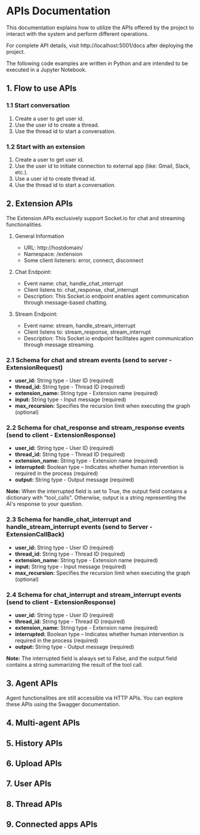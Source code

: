 # APIs Documentation

This documentation explains how to utilize the APIs offered by the project to interact with the system and perform
different operations.

For complete API details, visit http://localhost:5001/docs after deploying the project.

The following code examples are written in Python and are intended to be executed in a Jupyter Notebook.

## 1. Flow to use APIs

### 1.1 Start conversation

1. Create a user to get user id.
2. Use the user id to create a thread.
3. Use the thread id to start a conversation.

### 1.2 Start with an extension

1. Create a user to get user id.
2. Use the user id to initiate connection to external app (like: Gmail, Slack, etc.).
3. Use a user id to create thread id.
4. Use the thread id to start a conversation.

## 2. Extension APIs

The Extension APIs exclusively support Socket.io for chat and streaming functionalities.

1. General Information
    - URL: http://hostdomain/
    - Namespace: /extension
    - Some client listeners: error, connect, disconnect

2. Chat Endpoint:
    - Event name: chat, handle_chat_interrupt
    - Client listens to: chat_response, chat_interrupt
    - Description: This Socket.io endpoint enables agent communication through message-based chatting.

3. Stream Endpoint:
    - Event name: stream, handle_stream_interrupt
    - Client listens to: stream_response, stream_interrupt
    - Description: This Socket.io endpoint facilitates agent communication through message streaming.

### 2.1 Schema for chat and stream events (send to server - ExtensionRequest)

- **user_id:** String type - User ID (required)
- **thread_id:** String type - Thread ID (required)
- **extension_name:** String type - Extension name (required)
- **input:** String type - Input message (required)
- **max_recursion:** Specifies the recursion limit when executing the graph (optional)

### 2.2 Schema for chat_response and stream_response events (send to client - ExtensionResponse)

- **user_id:** String type - User ID (required)
- **thread_id:** String type - Thread ID (required)
- **extension_name:** String type - Extension name (required)
- **interrupted:** Boolean type – Indicates whether human intervention is required in the process (required)
- **output:** String type - Output message (required)

**Note:** When the interrupted field is set to True, the output field contains a dictionary with "tool_calls".
Otherwise, output is a string representing the AI's response to your question.

### 2.3 Schema for handle_chat_interrupt and handle_stream_interrupt events (send to Server - ExtensionCallBack)

- **user_id:** String type - User ID (required)
- **thread_id:** String type - Thread ID (required)
- **extension_name:** String type - Extension name (required)
- **input:** String type - Input message (required)
- **max_recursion:** Specifies the recursion limit when executing the graph (optional)

### 2.4 Schema for chat_interrupt and stream_interrupt events (send to client - ExtensionResponse)

- **user_id:** String type - User ID (required)
- **thread_id:** String type - Thread ID (required)
- **extension_name:** String type - Extension name (required)
- **interrupted:** Boolean type – Indicates whether human intervention is required in the process (required)
- **output:** String type - Output message (required)

**Note:** The interrupted field is always set to False, and the output field contains a string summarizing the result of
the tool call.

## 3. Agent APIs

Agent functionalities are still accessible via HTTP APIs.
You can explore these APIs using the Swagger documentation.

## 4. Multi-agent APIs

## 5. History APIs

## 6. Upload APIs

## 7. User APIs

## 8. Thread APIs

## 9. Connected apps APIs

